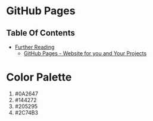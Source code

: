 # GitHub Pages

## Table Of Contents
- [Further Reading]()
    - [GitHub Pages - Website for you and Your Projects](https://pages.github.com/)

# Color Palette
1. #0A2647
2. #144272
3. #205295
4. #2C74B3